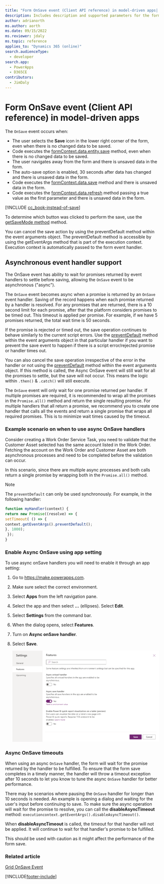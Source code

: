 ```yaml
---
title: "Form OnSave event (Client API reference) in model-driven apps| MicrosoftDocs"
description: Includes description and supported parameters for the form OnSave event.
author: adrianorth
ms.author: aorth
ms.date: 09/15/2022
ms.reviewer: jdaly
ms.topic: reference
applies_to: "Dynamics 365 (online)"
search.audienceType: 
  - developer
search.app: 
  - PowerApps
  - D365CE
contributors:
  - JimDaly
---
```

# Form OnSave event (Client API reference) in model-driven apps

The `OnSave` event occurs when:

- The user selects the **Save** icon in the lower right corner of the form, even when there is no changed data to be saved.
- Code executes the [formContext.data.entity.save](../formContext-data-entity/save.md) method, even when there is no changed data to be saved.
- The user navigates away from the form and there is unsaved data in the form.
- The auto-save option is enabled, 30 seconds after data has changed and there is unsaved data in the form.
- Code executes the [formContext.data.save](../formContext-data/save.md) method and there is unsaved data in the form.
- Code executes the [formContext.data.refresh](../formContext-data/refresh.md) method passing a true value as the first parameter and there is unsaved data in the form.

[!INCLUDE [cc_book-instead-of-save](../../../../../includes/cc_book-instead-of-save.md)]

To determine which button was clicked to perform the save, use the [getSaveMode method](../save-event-arguments/getSaveMode.md) method.

You can cancel the save action by using the preventDefault method within the event arguments object. The preventDefault method is accessible by using the getEventArgs method that is part of the execution context. Execution context is automatically passed to the form event handler.

## Asynchronous event handler support

The OnSave event has ability to wait for promises returned by event handlers to settle before saving, allowing the `OnSave` event to be asynchronous ("async").

The `OnSave` event becomes async when a promise is returned by an `OnSave` event handler. Saving of the record happens when each promise returned by a handler is resolved. For any promises that are returned, there is a 10 second limit for each promise, after that the platform considers promises to be timed out. This timeout is applied per promise. For example, if we have 5 promises returned, the total wait time is 50 seconds.  

If the promise is rejected or timed out, the save operation continues to behave similarly to the current script errors. Use the [preventDefault](../save-event-arguments/preventDefault.md) method within the event arguments object in that particular handler if you want to prevent the save event to happen if there is a script error/rejected promise or handler times out.

You can also cancel the save operation irrespective of the error in the handler or not using the [preventDefault](../save-event-arguments/preventDefault.md) method within the event arguments object. If this method is called, the Async OnSave event will still wait for all the promises to settle, but the save will not occur. This means the logic within `.then()` & `.catch()` will still execute.

The `OnSave` event will only wait for one promise returned per handler. If multiple promises are required, it is recommended to wrap all the promises in the `Promise.all()` method and return the single resulting promise. For multiple handlers that all return a promise, we recommend you to create one handler that calls all the events and return a single promise that wraps all required promises. This is to minimize wait times caused by the timeout.

### Example scenario on when to use async OnSave handlers

Consider creating a Work Order Service Task, you need to validate that the Customer Asset selected has the same account listed in the Work Order. Fetching the account on the Work Order and Customer Asset are both asynchronous processes and need to be completed before the validation can occur. 

In this scenario, since there are multiple async processes and both calls return a single promise by wrapping both in the `Promise.all()` method.

> [!NOTE] 
> The `preventDefault` can only be used synchronously. For example, in the following handler:
   > ```JavaScript
   > function myHandler(context) {
  > return new Promise((resolve) => {
  > setTimeout( () => {
  > context.getEventArgs().preventDefault();
  > }, 1000);
  >  });
  > }
  >```

### Enable Async OnSave using app setting 

To use async onSave handlers you will need to enable it through an app setting:

1. Go to https://make.powerapps.com.
2. Make sure select the correct environment.
3. Select **Apps** from the left navigation pane.
4. Select the app and then select **...** (ellipses). Select **Edit**.
5. Select **Settings** from the command bar.
6. When the dialog opens, select **Features**.
7. Turn on **Async onSave handler**.
8. Select **Save**.

    ![Async OnSave app setting](../../../media/async_onSave_app_settings.png "Async OnSave app setting")

### Async OnSave timeouts

When using an async `OnSave` handler, the form will wait for the promise returned by the handler to be fulfilled. To ensure that the form save completes in a timely manner, the handler will throw a timeout exception after 10 seconds to let you know to tune the async `OnSave` handler for better performance.

There may be scenarios where pausing the `OnSave` handler for longer than 10 seconds is needed. An example is opening a dialog and waiting for the user's input before continuing to save. To make sure the async operation will wait for the promise to resolve, you can call the **disableAsyncTimeout** method: `executioncontext.getEventArgs().disableAsyncTimeout()`.

When **disableAsyncTimeout** is called, the timeout for that handler will not be applied. It will continue to wait for that handler's promise to be fulfilled.

This should be used with caution as it might affect the performance of the form save.

### Related article

[Grid OnSave Event](grid-onsave.md)  


[!INCLUDE[footer-include](../../../../../includes/footer-banner.md)]
